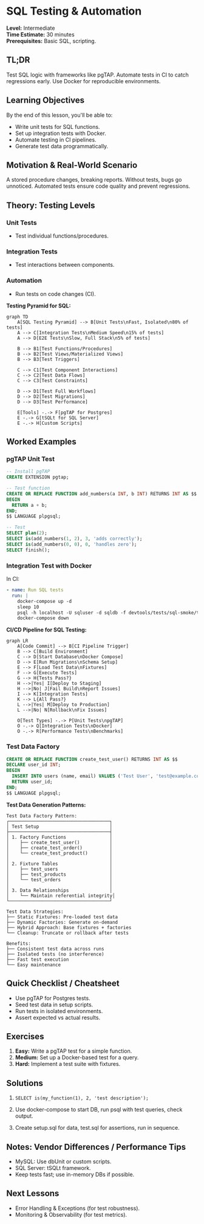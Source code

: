 # SQL Testing & Automation

**Level:** Intermediate  
**Time Estimate:** 30 minutes  
**Prerequisites:** Basic SQL, scripting.

## TL;DR
Test SQL logic with frameworks like pgTAP. Automate tests in CI to catch regressions early. Use Docker for reproducible environments.

## Learning Objectives
By the end of this lesson, you'll be able to:
- Write unit tests for SQL functions.
- Set up integration tests with Docker.
- Automate testing in CI pipelines.
- Generate test data programmatically.

## Motivation & Real-World Scenario
A stored procedure changes, breaking reports. Without tests, bugs go unnoticed. Automated tests ensure code quality and prevent regressions.

## Theory: Testing Levels

### Unit Tests
- Test individual functions/procedures.

### Integration Tests
- Test interactions between components.

### Automation
- Run tests on code changes (CI).

**Testing Pyramid for SQL:**
```mermaid
graph TD
    A[SQL Testing Pyramid] --> B[Unit Tests\nFast, Isolated\n80% of tests]
    A --> C[Integration Tests\nMedium Speed\n15% of tests]
    A --> D[E2E Tests\nSlow, Full Stack\n5% of tests]
    
    B --> B1[Test Functions/Procedures]
    B --> B2[Test Views/Materialized Views]
    B --> B3[Test Triggers]
    
    C --> C1[Test Component Interactions]
    C --> C2[Test Data Flows]
    C --> C3[Test Constraints]
    
    D --> D1[Test Full Workflows]
    D --> D2[Test Migrations]
    D --> D3[Test Performance]
    
    E[Tools] -.-> F[pgTAP for Postgres]
    E -.-> G[tSQLt for SQL Server]
    E -.-> H[Custom Scripts]
```

## Worked Examples

### pgTAP Unit Test
```sql
-- Install pgTAP
CREATE EXTENSION pgtap;

-- Test function
CREATE OR REPLACE FUNCTION add_numbers(a INT, b INT) RETURNS INT AS $$
BEGIN
  RETURN a + b;
END;
$$ LANGUAGE plpgsql;

-- Test
SELECT plan(2);
SELECT is(add_numbers(1, 2), 3, 'adds correctly');
SELECT is(add_numbers(0, 0), 0, 'handles zero');
SELECT finish();
```

### Integration Test with Docker
In CI:
```yaml
- name: Run SQL tests
  run: |
    docker-compose up -d
    sleep 10
    psql -h localhost -U sqluser -d sqldb -f devtools/tests/sql-smoke/test_sample.sql
    docker-compose down
```

**CI/CD Pipeline for SQL Testing:**
```mermaid
graph LR
    A[Code Commit] --> B[CI Pipeline Trigger]
    B --> C[Build Environment]
    C --> D[Start Database\nDocker Compose]
    D --> E[Run Migrations\nSchema Setup]
    E --> F[Load Test Data\nFixtures]
    F --> G[Execute Tests]
    G --> H{Tests Pass?}
    H -->|Yes| I[Deploy to Staging]
    H -->|No| J[Fail Build\nReport Issues]
    I --> K[Integration Tests]
    K --> L{All Pass?}
    L -->|Yes| M[Deploy to Production]
    L -->|No| N[Rollback\nFix Issues]
    
    O[Test Types] -.-> P[Unit Tests\npgTAP]
    O -.-> Q[Integration Tests\nDocker]
    O -.-> R[Performance Tests\nBenchmarks]
```

### Test Data Factory
```sql
CREATE OR REPLACE FUNCTION create_test_user() RETURNS INT AS $$
DECLARE user_id INT;
BEGIN
  INSERT INTO users (name, email) VALUES ('Test User', 'test@example.com') RETURNING id INTO user_id;
  RETURN user_id;
END;
$$ LANGUAGE plpgsql;
```

**Test Data Generation Patterns:**
```
Test Data Factory Pattern:
┌─────────────────────────────────────┐
│ Test Setup                          │
├─────────────────────────────────────┤
│ 1. Factory Functions                │
│    ├── create_test_user()           │
│    ├── create_test_order()          │
│    └── create_test_product()        │
│                                     │
│ 2. Fixture Tables                   │
│    ├── test_users                   │
│    ├── test_products                │
│    └── test_orders                  │
│                                     │
│ 3. Data Relationships               │
│    └── Maintain referential integrity│
└─────────────────────────────────────┘

Test Data Strategies:
├── Static Fixtures: Pre-loaded test data
├── Dynamic Factories: Generate on-demand
├── Hybrid Approach: Base fixtures + factories
└── Cleanup: Truncate or rollback after tests

Benefits:
├── Consistent test data across runs
├── Isolated tests (no interference)
├── Fast test execution
└── Easy maintenance
```

## Quick Checklist / Cheatsheet
- Use pgTAP for Postgres tests.
- Seed test data in setup scripts.
- Run tests in isolated environments.
- Assert expected vs actual results.

## Exercises

1. **Easy:** Write a pgTAP test for a simple function.
2. **Medium:** Set up a Docker-based test for a query.
3. **Hard:** Implement a test suite with fixtures.

## Solutions

1. `SELECT is(my_function(1), 2, 'test description');`

2. Use docker-compose to start DB, run psql with test queries, check output.

3. Create setup.sql for data, test.sql for assertions, run in sequence.

## Notes: Vendor Differences / Performance Tips
- MySQL: Use dbUnit or custom scripts.
- SQL Server: tSQLt framework.
- Keep tests fast; use in-memory DBs if possible.

## Next Lessons
- Error Handling & Exceptions (for test robustness).
- Monitoring & Observability (for test metrics).

